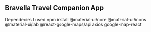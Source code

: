 ## Bravella Travel Companion App

Dependecies I used npm install @material-ui/core @material-ui/icons @material-ui/lab @react-google-maps/api axios google-map-react 